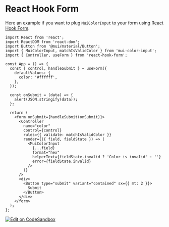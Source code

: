 # React Hook Form

Here an example if you want to plug `MuiColorInput` to your form using [React Hook Form](https://react-hook-form.com/).

```tsx
import React from 'react';
import ReactDOM from 'react-dom';
import Button from '@mui/material/Button';
import { MuiColorInput, matchIsValidColor } from 'mui-color-input';
import { Controller, useForm } from 'react-hook-form';

const App = () => {
  const { control, handleSubmit } = useForm({
    defaultValues: {
      color: '#ffffff',
    },
  });

  const onSubmit = (data) => {
    alert(JSON.stringify(data));
  };

  return (
    <form onSubmit={handleSubmit(onSubmit)}>
      <Controller
        name="color"
        control={control}
        rules={{ validate: matchIsValidColor }}
        render={({ field, fieldState }) => (
          <MuiColorInput
            {...field}
            format="hex"
            helperText={fieldState.invalid ? 'Color is invalid' : ''}
            error={fieldState.invalid}
          />
        )}
      />
      <div>
        <Button type="submit" variant="contained" sx={{ mt: 2 }}>
          Submit
        </Button>
      </div>
    </form>
  );
};
```

[![Edit on CodeSandbox](https://codesandbox.io/static/img/play-codesandbox.svg)](https://codesandbox.io/s/react-hook-form-with-mui-color-input-94iiv1?fontsize=14&hidenavigation=1&theme=dark)
